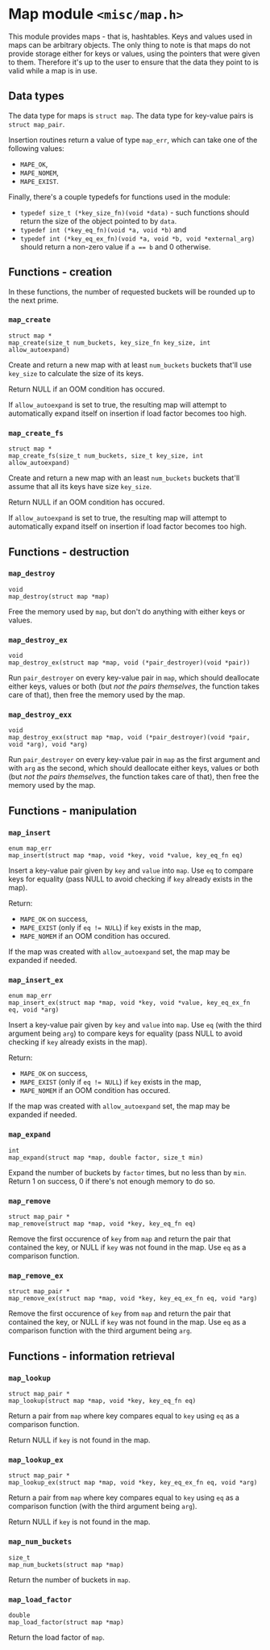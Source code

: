 
# Map module `<misc/map.h>`

This module provides maps - that is, hashtables. Keys and values used in maps
can be arbitrary objects. The only thing to note is that maps do not provide
storage either for keys or values, using the pointers that were given to them.
Therefore it's up to the user to ensure that the data they point to is valid
while a map is in use.

## Data types

The data type for maps is `struct map`. The data type for key-value pairs is
`struct map_pair`.

Insertion routines return a value of type `map_err`, which can take one of the 
following values:
- `MAPE_OK`,
- `MAPE_NOMEM`,
- `MAPE_EXIST`.

Finally, there's a couple typedefs for functions used in the module:
- `typedef size_t (*key_size_fn)(void *data)` - such functions should return
the size of the object pointed to by `data`.
- `typedef int (*key_eq_fn)(void *a, void *b)` and
- `typedef int (*key_eq_ex_fn)(void *a, void *b, void *external_arg)` should
return a non-zero value if `a == b` and 0 otherwise.

## Functions - creation

In these functions, the number of requested buckets will be rounded up to the
next prime.

### `map_create`

```
struct map *
map_create(size_t num_buckets, key_size_fn key_size, int allow_autoexpand)
```

Create and return a new map with at least `num_buckets` buckets that'll use
`key_size` to calculate the size of its keys.

Return NULL if an OOM condition has occured.

If `allow_autoexpand` is set to true, the resulting map will attempt to 
automatically expand itself on insertion if load factor becomes too high.

### `map_create_fs`

```
struct map *
map_create_fs(size_t num_buckets, size_t key_size, int allow_autoexpand)
```

Create and return a new map with an least `num_buckets` buckets that'll assume
that all its keys have size `key_size`.

Return NULL if an OOM condition has occured.

If `allow_autoexpand` is set to true, the resulting map will attempt to 
automatically expand itself on insertion if load factor becomes too high.

## Functions - destruction

### `map_destroy`

```
void
map_destroy(struct map *map)
```

Free the memory used by `map`, but don't do anything with either keys or values.

### `map_destroy_ex`

```
void
map_destroy_ex(struct map *map, void (*pair_destroyer)(void *pair))
```

Run `pair_destroyer` on every key-value pair in `map`, which should deallocate
either keys, values or both (but *not the pairs themselves*, the function takes
care of that), then free the memory used by the map.

### `map_destroy_exx`

```
void
map_destroy_exx(struct map *map, void (*pair_destroyer)(void *pair, void *arg), void *arg)
```

Run `pair_destroyer` on every key-value pair in `map` as the first argument and
with `arg` as the second, which should deallocate either keys, values or both
(but *not the pairs themselves*, the function takes care of that), then free 
the memory used by the map.

## Functions - manipulation

### `map_insert`

```
enum map_err
map_insert(struct map *map, void *key, void *value, key_eq_fn eq)
```

Insert a key-value pair given by `key` and `value` into `map`. Use `eq` to
compare keys for equality (pass NULL to avoid checking if `key` already exists
in the map).

Return:
- `MAPE_OK` on success,
- `MAPE_EXIST` (only if `eq != NULL`) if `key` exists in the map,
- `MAPE_NOMEM` if an OOM condition has occured.

If the map was created with `allow_autoexpand` set, the map may be expanded if
needed.

### `map_insert_ex`

```
enum map_err
map_insert_ex(struct map *map, void *key, void *value, key_eq_ex_fn eq, void *arg)
```

Insert a key-value pair given by `key` and `value` into `map`. Use `eq` (with
the third argument being `arg`) to compare keys for equality (pass NULL to
avoid checking if `key` already exists in the map).

Return:
- `MAPE_OK` on success,
- `MAPE_EXIST` (only if `eq != NULL`) if `key` exists in the map,
- `MAPE_NOMEM` if an OOM condition has occured.

If the map was created with `allow_autoexpand` set, the map may be expanded if
needed.

### `map_expand`

```
int 
map_expand(struct map *map, double factor, size_t min)
```

Expand the number of buckets by `factor` times, but no less than by `min`.
Return 1 on success, 0 if there's not enough memory to do so.

### `map_remove`

```
struct map_pair *
map_remove(struct map *map, void *key, key_eq_fn eq)
```

Remove the first occurence of `key` from `map` and return the pair that 
contained the key, or NULL if `key` was not found in the map. Use `eq` as a 
comparison function.

### `map_remove_ex`

```
struct map_pair *
map_remove_ex(struct map *map, void *key, key_eq_ex_fn eq, void *arg)
```

Remove the first occurence of `key` from `map` and return the pair that 
contained the key, or NULL if `key` was not found in the map. Use `eq` as a 
comparison function with the third argument being `arg`.

## Functions - information retrieval

### `map_lookup`

```
struct map_pair *
map_lookup(struct map *map, void *key, key_eq_fn eq)
```

Return a pair from `map` where key compares equal to `key` using `eq` as a 
comparison function.

Return NULL if `key` is not found in the map.

### `map_lookup_ex`

```
struct map_pair *
map_lookup_ex(struct map *map, void *key, key_eq_ex_fn eq, void *arg)
```

Return a pair from `map` where key compares equal to `key` using `eq` as a 
comparison function (with the third argument being `arg`).

Return NULL if `key` is not found in the map.

### `map_num_buckets`

```
size_t
map_num_buckets(struct map *map)
```

Return the number of buckets in `map`.

### `map_load_factor`

```
double
map_load_factor(struct map *map)
```

Return the load factor of `map`.

